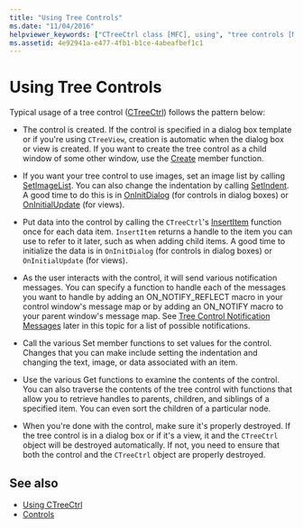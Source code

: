 ```yaml
---
title: "Using Tree Controls"
ms.date: "11/04/2016"
helpviewer_keywords: ["CTreeCtrl class [MFC], using", "tree controls [MFC], about tree controls"]
ms.assetid: 4e92941a-e477-4fb1-b1ce-4abeafbef1c1
---
```

# Using Tree Controls

Typical usage of a tree control ([CTreeCtrl](../mfc/reference/ctreectrl-class.md)) follows the pattern below:

- The control is created. If the control is specified in a dialog box template or if you're using `CTreeView`, creation is automatic when the dialog box or view is created. If you want to create the tree control as a child window of some other window, use the [Create](../mfc/reference/ctreectrl-class.md#create) member function.

- If you want your tree control to use images, set an image list by calling [SetImageList](../mfc/reference/ctreectrl-class.md#setimagelist). You can also change the indentation by calling [SetIndent](../mfc/reference/ctreectrl-class.md#setindent). A good time to do this is in [OnInitDialog](../mfc/reference/cdialog-class.md#oninitdialog) (for controls in dialog boxes) or [OnInitialUpdate](../mfc/reference/cview-class.md#oninitialupdate) (for views).

- Put data into the control by calling the `CTreeCtrl`'s [InsertItem](../mfc/reference/ctreectrl-class.md#insertitem) function once for each data item. `InsertItem` returns a handle to the item you can use to refer to it later, such as when adding child items. A good time to initialize the data is in `OnInitDialog` (for controls in dialog boxes) or `OnInitialUpdate` (for views).

- As the user interacts with the control, it will send various notification messages. You can specify a function to handle each of the messages you want to handle by adding an ON_NOTIFY_REFLECT macro in your control window's message map or by adding an ON_NOTIFY macro to your parent window's message map. See [Tree Control Notification Messages](../mfc/tree-control-notification-messages.md) later in this topic for a list of possible notifications.

- Call the various Set member functions to set values for the control. Changes that you can make include setting the indentation and changing the text, image, or data associated with an item.

- Use the various Get functions to examine the contents of the control. You can also traverse the contents of the tree control with functions that allow you to retrieve handles to parents, children, and siblings of a specified item. You can even sort the children of a particular node.

- When you're done with the control, make sure it's properly destroyed. If the tree control is in a dialog box or if it's a view, it and the `CTreeCtrl` object will be destroyed automatically. If not, you need to ensure that both the control and the `CTreeCtrl` object are properly destroyed.

## See also

- [Using CTreeCtrl](../mfc/using-ctreectrl.md)
- [Controls](../mfc/controls-mfc.md)
